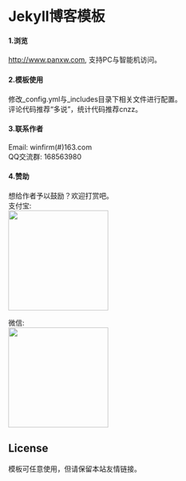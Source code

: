 Jekyll博客模板
================

#### 1.浏览
http://www.panxw.com, 支持PC与智能机访问。  

#### 2.模板使用
修改_config.yml与_includes目录下相关文件进行配置。  
评论代码推荐“多说”，统计代码推荐cnzz。  

#### 3.联系作者
Email: winfirm(#)163.com  
QQ交流群: 168563980  

#### 4.赞助
想给作者予以鼓励？欢迎打赏吧。  
支付宝:  
<img width="200" height="200" src="http://o83o7w0hk.bkt.clouddn.com//donate_qr/donate_alipay.jpg"/>

微信:  
<img width="200" height="200" src="http://o83o7w0hk.bkt.clouddn.com//donate_qr/donate_weixin.jpg"/>

## License

模板可任意使用，但请保留本站友情链接。
